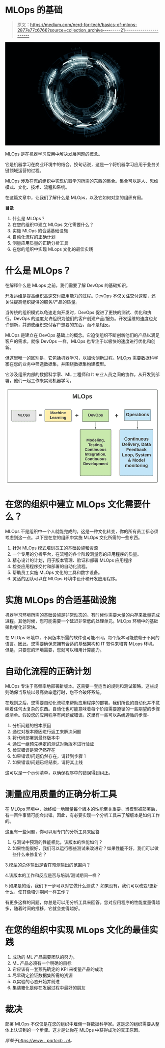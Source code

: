 # MLOps 的基础

> 原文：<https://medium.com/nerd-for-tech/basics-of-mlops-2877e77c6766?source=collection_archive---------21----------------------->

![](img/8800d95f4cd4600bf351e1e85779c5aa.png)

MLOps 是在机器学习应用中解决发展问题的概念。

它是机器学习在商业环境中的结合。换句话说，这是一个将机器学习应用于业务关键领域运营的过程。

MLOps 涉及在您的组织中实现机器学习所需的东西的集合。集合可以是人、思维模式、文化、技术、流程和系统。

在这篇文章中，让我们了解什么是 MLOps，以及它如何对您的组织有用。

**目录**

1.  什么是 MLOps？
2.  在您的组织中建立 MLOps 文化需要什么？
3.  实施 MLOps 的合适基础设施
4.  自动化流程的正确计划
5.  测量应用质量的正确分析工具
6.  在您的组织中实现 MLops 文化的最佳实践

# 什么是 MLOps？

在解释什么是 MLops 之前，我们需要了解 DevOps 的基础知识。

开发运维是提高组织高速交付应用能力的过程。DevOps 不仅关注交付速度，还关注提高组织提供的服务/产品的质量。

当传统的组织模式以龟速走向开发时，DevOps 促进了更快的测试、优化和执行。DevOps 的速度允许组织为他们的客户创建产品/服务。开发运维的速度也允许创新，并迫使组织交付客户想要的东西，而不是相反。

MLOps 是建立在 DevOps 基础上的概念。它迫使组织不断创新他们的产品以满足客户的需求。就像 DevOps 一样，MLOps 也专注于以极快的速度进行优化和创新。

但这里唯一的区别是，它包括机器学习，以加快创新过程。MLOps 需要数据科学家在您的业务中筛选数据集，并围绕数据集构建模型。

它涉及组织内部的数据科学家、ML 工程师和 It 专业人员之间的协作。从开发到部署，他们一起工作来实现机器学习。

![](img/64c6ecb626be337806935954e9edd4e6.png)

# 在您的组织中建立 MLOps 文化需要什么？

MLOps 不是组织中一个人就能完成的。这是一种文化转变，你的所有员工都必须考虑到这一点。以下是在您的组织中实施 MLOps 文化所需的一些东西。

1.  针对 MLOps 模式培训员工的基础设施和资源
2.  一个专用的分析平台，在流程的各个阶段测量您的应用程序的质量。
3.  精心设计的计划，用于版本管理、验证和部署 MLOps 应用程序
4.  检查应用程序交付和部署的自动化流程。
5.  帮助员工实施 MLOps 文化的工具和数字设备。
6.  灵活的团队可以在 MLOps 环境中设计和开发应用程序。

# 实施 MLOps 的合适基础设施

机器学习环境所需的基础设施是非常动态的。有时候你需要大量的内存来批量完成进程。其他时候，您可能需要一个延迟非常低的处理单元。MLOps 环境中的基础架构变化非常快。

在 MLOps 环境中，不同版本所需的软件也可能不同。每个版本可能依赖于不同的语言。因此，您需要确保您拥有合适的基础架构和 IT 软件来培育 MLops 环境。但是，只要您的环境需要，您就可以租用计算能力。

# 自动化流程的正确计划

MLOps 专注于高频率地部署新版本。这需要一套适当的规则和测试策略。这些规则确保当系统以最高效率运行时，您不会破坏系统。

在规则之后，您需要自动化流程来帮助应用程序的部署。我们所说的自动化并不意味着任何太复杂的东西。自动化也可能意味着每个阶段需要遵循的一些期望的步骤或清单。假设您的应用程序有问题或错误。这里有一些可以系统遵循的步骤-

1.  分析问题的根本原因
2.  通过对根本原因进行返工来解决问题
3.  将代码部署到最终版本中
4.  通过一组预先确定的测试对新版本进行验证
5.  检查错误是否仍然存在
6.  如果错误/问题仍然存在，请转到步骤 1
7.  如果错误/问题已经结束，请将其上线

这可以是一个示例清单，以确保程序中的错误得到纠正。

# 测量应用质量的正确分析工具

在 MLOps 环境中，始终如一地衡量每个版本的性能至关重要。当模型被部署后，有一百件事情可能会出错。因此，有必要实现一个分析工具来了解版本是如何工作的。

这里有一些问题，你可以用专门的分析工具来回答

1.  与测试中预测的性能相比，该版本的性能如何？
2.  如果性能很好，我们可以运行哪些测试来改进它？如果性能不好，我们可以做些什么来修复它？

3.模型的总体输出是否在预测输出的范围内？

4.该版本的工作和反应是否与培训/测试期间一样？

5.如果是的话，我们下一步可以对它做什么测试？
如果没有，我们可以改变/更新什么，使其像培训期间一样工作？

有更多这样的问题，你总是可以用分析工具来回答。您对应用程序的性能度量得越多，随着时间的推移，它就会变得越好。

# 在您的组织中实现 MLops 文化的最佳实践

1.  成功的 ML 产品需要团队的努力。
2.  ML 产品必须有一个明确的目标
3.  它应该有一套预先确定的 KPI 来衡量产品的成功
4.  尽早确定验证数据集所需的资源
5.  以实验的心态开始并前进
6.  集装箱化是你在发展过程中最好的朋友

# 裁决

部署 MLOps 不仅仅是在您的组织中雇佣一群数据科学家。这是您的组织需要从整体上认识到的一个步骤。这才是让你在 MLOps 中获得成功的真正原因。

*原载于*[*https://www . partech . nl*](https://www.partech.nl/nl/publicaties/2021/03/basics-of-mlops)*。*